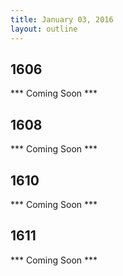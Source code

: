 ```yaml
---
title: January 03, 2016
layout: outline
---
```


## 1606
*** Coming Soon ***

## 1608
*** Coming Soon ***

## 1610
*** Coming Soon ***

## 1611
*** Coming Soon ***

